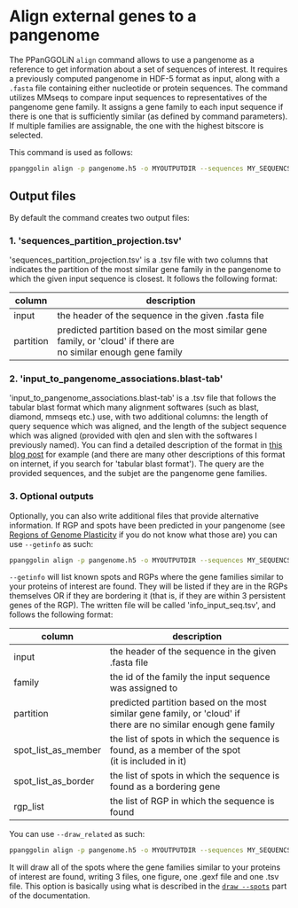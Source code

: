 # Align external genes to a pangenome


The PPanGGOLiN `align` command allows to use a pangenome as a reference to get information about a set of sequences of interest. It requires a previously computed pangenome in HDF-5 format as input, along with a `.fasta` file containing either nucleotide or protein sequences.
The command utilizes MMseqs to compare input sequences to representatives of the pangenome gene family. It assigns a gene family to each input sequence if there is one that is sufficiently similar (as defined by command parameters). If multiple families are assignable, the one with the highest bitscore is selected.

This command is used as follows:
```bash
ppanggolin align -p pangenome.h5 -o MYOUTPUTDIR --sequences MY_SEQUENCSE_OF_INTEREST.fasta
```

## Output files
By default the command creates two output files:

### 1. 'sequences_partition_projection.tsv'

'sequences_partition_projection.tsv' is a .tsv file with two columns that indicates the partition of the most similar gene family in the pangenome to which the given input sequence is closest. It follows the following format:

| column | description |    
|--------|-------------|
| input | the header of the sequence in the given .fasta file|
|partition| predicted partition based on the most similar gene family, or 'cloud' if there are <br> no similar enough gene family|


### 2. 'input_to_pangenome_associations.blast-tab'

'input_to_pangenome_associations.blast-tab' is a .tsv file that follows the tabular blast format which many alignment softwares (such as blast, diamond, mmseqs etc.) use, with two additional columns: the length of query sequence which was aligned, and the length of the subject sequence which was aligned (provided with qlen and slen with the softwares I previously named). You can find a detailed description of the format in [this blog post](https://www.metagenomics.wiki/tools/blast/blastn-output-format-6) for example (and there are many other descriptions of this format on internet, if you search for 'tabular blast format'). The query are the provided sequences, and the subjet are the pangenome gene families.


### 3. Optional outputs 

Optionally, you can also write additional files that provide alternative information. If RGP and spots have been predicted in your pangenome (see [Regions of Genome Plasticity](RGP/rgpAnalyses.md) if you do not know what those are) 
you can use `--getinfo` as such:

```bash
ppanggolin align -p pangenome.h5 -o MYOUTPUTDIR --sequences MY_SEQUENCSE_OF_INTEREST.fasta --getinfo
```


`--getinfo` will list known spots and RGPs where the gene families similar to your proteins of interest are found. They will be listed if they are in the RGPs themselves OR if they are bordering it (that is, if they are within 3 persistent genes of the RGP).
The written file will be called 'info_input_seq.tsv', and follows the following format:

| column | description |
|--------|-------------|
| input | the header of the sequence in the given .fasta file|
|family| the id of the family the input sequence was assigned to|
|partition| predicted partition based on the most similar gene family, or 'cloud' if <br> there are no similar enough gene family|
|spot_list_as_member| the list of spots in which the sequence is found, as a member of the spot <br> (it is included in it)|
|spot_list_as_border| the list of spots in which the sequence is found as a bordering gene|
|rgp_list| the list of RGP in which the sequence is found|

You can use `--draw_related` as such:

```bash
ppanggolin align -p pangenome.h5 -o MYOUTPUTDIR --sequences MY_SEQUENCSE_OF_INTEREST.fasta --draw_related
```


It will draw all of the spots where the gene families similar to your proteins of interest are found, writing 3 files, one figure, one .gexf file and one .tsv file. This option is basically using what is described in the [`draw --spots`](RGP/rgpOutputs.md#draw-spots) part of the documentation.

